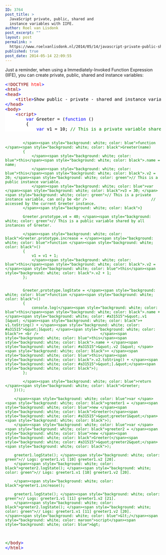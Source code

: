 ```yaml
---
ID: 3764
post_title: >
  JavaScript private, public, shared and
  instance variables with IIFE.
author: Roel van Lisdonk
post_excerpt: ""
layout: post
permalink: >
  https://www.roelvanlisdonk.nl/2014/05/14/javascript-private-public-shared-and-instance-variables/
published: true
post_date: 2014-05-14 22:09:55
---
```

<p>Just a reminder, when using a Immediately-Invoked Function Expression (IIFE), you can create private, public, shared and instance variables:</p>  <pre class="code"><span style="background: white; color: blue">&lt;</span><span style="background: white; color: maroon">!DOCTYPE </span><span style="background: white; color: red">html</span><span style="background: white; color: blue">&gt;
&lt;</span><span style="background: white; color: maroon">html</span><span style="background: white; color: blue">&gt;
&lt;</span><span style="background: white; color: maroon">head</span><span style="background: white; color: blue">&gt;
    &lt;</span><span style="background: white; color: maroon">title</span><span style="background: white; color: blue">&gt;</span><span style="background: white; color: black">Show public - private - shared and instance variables.</span><span style="background: white; color: blue">&lt;/</span><span style="background: white; color: maroon">title</span><span style="background: white; color: blue">&gt;
&lt;/</span><span style="background: white; color: maroon">head</span><span style="background: white; color: blue">&gt;
&lt;</span><span style="background: white; color: maroon">body</span><span style="background: white; color: blue">&gt;
    &lt;</span><span style="background: white; color: maroon">script</span><span style="background: white; color: blue">&gt;
        var </span><span style="background: white; color: black">Greeter = (</span><span style="background: white; color: blue">function </span><span style="background: white; color: black">()
        {
            </span><span style="background: white; color: blue">var </span><span style="background: white; color: black">v1 = 10; </span><span style="background: white; color: green">// This is a private variable shared by all instances of Greeter.

            </span><span style="background: white; color: blue">function </span><span style="background: white; color: black">Greeter(name)
            {
                </span><span style="background: white; color: blue">this</span><span style="background: white; color: black">.name = name;
                </span><span style="background: white; color: blue">this</span><span style="background: white; color: black">.v2 = 20; </span><span style="background: white; color: green">// This is a public instance variable.
                </span><span style="background: white; color: blue">var </span><span style="background: white; color: black">v3 = 30; </span><span style="background: white; color: green">// This is a private instance variable, can only be <br />                             // accessed by the current Greeter instance.
            </span><span style="background: white; color: black">}

            Greeter.prototype.v4 = 40; </span><span style="background: white; color: green">// This is a public variable shared by all instances of Greeter.

            </span><span style="background: white; color: black">Greeter.prototype.increase = </span><span style="background: white; color: blue">function </span><span style="background: white; color: black">()
            {
                v1 = v1 + 1;
                </span><span style="background: white; color: blue">this</span><span style="background: white; color: black">.v2 = </span><span style="background: white; color: blue">this</span><span style="background: white; color: black">.v2 + 1;
            };


            Greeter.prototype.logState = </span><span style="background: white; color: blue">function </span><span style="background: white; color: black">()
            {
                console.log(</span><span style="background: white; color: blue">this</span><span style="background: white; color: black">.name + </span><span style="background: white; color: #a31515">&quot;.v1 [&quot; </span><span style="background: white; color: black">+ v1.toString() + </span><span style="background: white; color: #a31515">&quot;]&quot; </span><span style="background: white; color: black">+ <br />                            </span><span style="background: white; color: blue">this</span><span style="background: white; color: black">.name + </span><span style="background: white; color: #a31515">&quot;.v2 [&quot; </span><span style="background: white; color: black">+ </span><span style="background: white; color: blue">this</span><span style="background: white; color: black">.v2.toString() + </span><span style="background: white; color: #a31515">&quot;].&quot;</span><span style="background: white; color: black">);
            };

            </span><span style="background: white; color: blue">return </span><span style="background: white; color: black">Greeter;
        })();

        </span><span style="background: white; color: blue">var </span><span style="background: white; color: black">greeter1 = </span><span style="background: white; color: blue">new </span><span style="background: white; color: black">Greeter(</span><span style="background: white; color: #a31515">&quot;greeter1&quot;</span><span style="background: white; color: black">);
        </span><span style="background: white; color: blue">var </span><span style="background: white; color: black">greeter2 = </span><span style="background: white; color: blue">new </span><span style="background: white; color: black">Greeter(</span><span style="background: white; color: #a31515">&quot;greeter2&quot;</span><span style="background: white; color: black">);

        greeter1.logState(); </span><span style="background: white; color: green">// Logs: greeter1.v1 [10] greeter1.v2 [20].
        </span><span style="background: white; color: black">greeter2.logState(); </span><span style="background: white; color: green">// Logs: greeter1.v1 [10] greeter1.v2 [20].

        </span><span style="background: white; color: black">greeter1.increase();

        greeter1.logState(); </span><span style="background: white; color: green">// Logs: greeter1.v1 [11] greeter1.v2 [21].
        </span><span style="background: white; color: black">greeter2.logState(); </span><span style="background: white; color: green">// Logs: greeter1.v1 [11] greeter1.v2 [20].
    </span><span style="background: white; color: blue">&lt;/</span><span style="background: white; color: maroon">script</span><span style="background: white; color: blue">&gt;
&lt;/</span><span style="background: white; color: maroon">body</span><span style="background: white; color: blue">&gt;
&lt;/</span><span style="background: white; color: maroon">html</span><span style="background: white; color: blue">&gt;</span></pre>